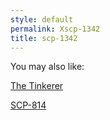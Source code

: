```yaml
---
style: default
permalink: Xscp-1342
title: scp-1342
---
```

You may also like:

[The Tinkerer](http://scp-wiki.net/the-tinkerer)

[SCP-814](http://scp-wiki.net/scp-814)
